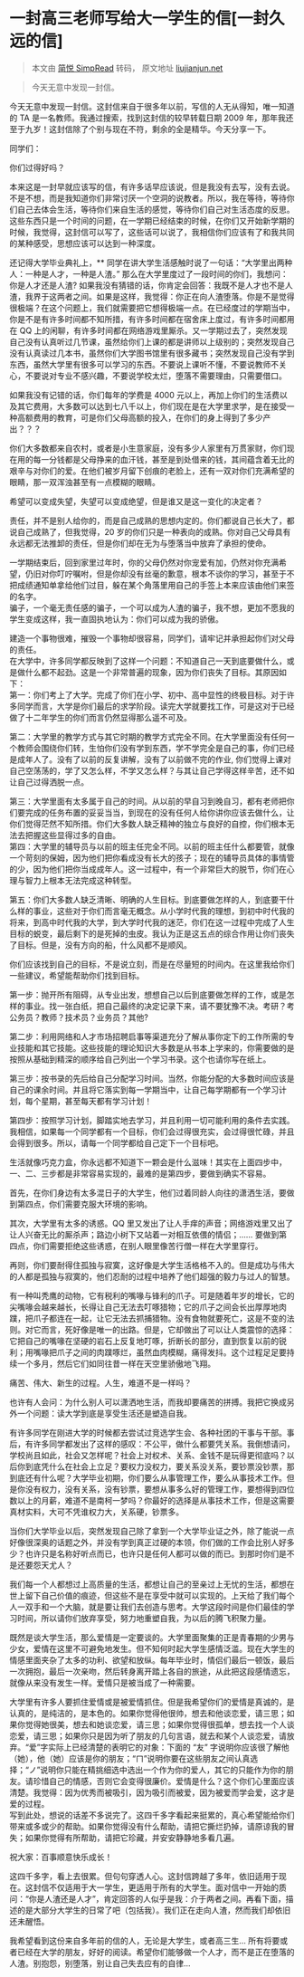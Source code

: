 # 一封高三老师写给大一学生的信[一封久远的信]


> 本文由 [简悦 SimpRead](http://ksria.com/simpread/) 转码， 原文地址 [liujianjun.net](https://liujianjun.net/teacher)

> 今天无意中发现一封信。

今天无意中发现一封信。这封信来自于很多年以前，写信的人无从得知，唯一知道的 TA 是一名教师。我通过搜索，找到这封信的较早转载日期 2009 年，那年我还至于九岁！这封信除了个别与现在不符，剩余的全是精华。今天分享一下。

同学们：

你们过得好吗？

本来这是一封早就应该写的信，有许多话早应该说，但是我没有去写，没有去说。不是不想，而是我知道你们非常讨厌一个空洞的说教者。所以，我在等待，等待你们自己去体会生活，等待你们来自生活的感觉，等待你们自己对生活态度的反思。这些东西只是一个时间的问题，在一学期已经结束的时候，在你们又开始新学期的时候，我觉得，这封信可以写了，这些话可以说了，我相信你们应该有了和我共同的某种感受，思想应该可以达到一种深度。

还记得大学毕业典礼上，** 同学在讲大学生活感触时说了一句话：“大学里出两种人：一种是人才，一种是人渣。” 那么在大学里度过了一段时间的你们，我想问：你是人才还是人渣? 如果我没有猜错的话，你肯定会回答：我既不是人才也不是人渣，我界于这两者之间。如果是这样，我觉得：你正在向人渣堕落。你是不是觉得很极端？在这个问题上，我们就需要把它想得极端一点。在已经度过的学期当中，你是不是有许多时间都不知所措，有许多时间都在宿舍床上度过，有许多时间都用在 QQ 上的闲聊，有许多时间都在网络游戏里厮杀。又一学期过去了，突然发现自己没有认真听过几节课，虽然给你们上课的都是讲师以上级别的；突然发现自己没有认真读过几本书，虽然你们大学图书馆里有很多藏书；突然发现自己没有学到东西，虽然大学里有很多可以学习的东西。不要说上课听不懂，不要说教师不关心，不要说对专业不感兴趣，不要说学校太烂，堕落不需要理由，只需要借口。

如果我没有记错的话，你们每年的学费是 4000 元以上，再加上你们的生活费以及其它费用，大多数可以达到七八千以上，你们现在是在大学里求学，是在接受一种高额费用的教育，可是你们父母高额的投入，在你们的身上得到了多少产出？？？

你们大多数都来自农村，或者是小生意家庭，没有多少人家里有万贯家财，你们现在用的每一分钱都是父母挣来的血汗钱，甚至是到处借来的钱，其间蕴含着无比的艰辛与对你们的爱。在他们被岁月留下创痕的老脸上，还有一双对你们充满希望的眼睛，那一双浑浊甚至有一点模糊的眼睛。

希望可以变成失望，失望可以变成绝望，但是谁又是这一变化的决定者？

责任，并不是别人给你的，而是自己成熟的思想内定的。你们都说自己长大了，都说自己成熟了，但我觉得，20 岁的你们只是一种表向的成熟。你对自己父母具有永远都无法推卸的责任，但是你们却在无为与堕落当中放弃了承担的使命。

一学期结束后，回到家里过年时，你的父母仍然对你宠爱有加，仍然对你充满希望，仍旧对你叮咛嘱咐，但是你却没有丝毫的歉意，根本不谈你的学习，甚至于不把成绩通知单拿给他们过目，躲在某个角落里用自己的手签上本来应该由他们来签的名字。  
骗子，一个毫无责任感的骗子，一个可以成为人渣的骗子，我不想，更加不愿我的学生变成这样，我一直固执地认为：你们可以成为我的骄傲。

建造一个事物很难，摧毁一个事物却很容易，同学们，请牢记并承担起你们对父母的责任。  
在大学中，许多同学都反映到了这样一个问题：不知道自己一天到底要做什么，或是做什么都不起劲。这是一个非常普遍的现象，因为你们丧失了目标。其原因如下：  
第一：你们考上了大学。完成了你们在小学、初中、高中显性的终极目标。对于许多同学而言，大学是你们最后的求学阶段。读完大学就要找工作，可是这对于已经做了十二年学生的你们而言仍然显得那么遥不可及。

第二：大学里的教学方式与其它时期的教学方式完全不同。在大学里面没有任何一个教师会围绕你们转，生怕你们没有学到东西，学不学完全是自己的事，你们已经是成年人了。没有了以前的反复讲解，没有了以前做不完的作业, 你们觉得上课对自己空荡荡的，学了又怎么样，不学又怎么样？与其让自己学得这样辛苦，还不如让自己过得洒脱一点。

第三：大学里面有太多属于自己的时间。从以前的早自习到晚自习，都有老师把你们要完成的任务布置的妥妥当当，到现在的没有任何人给你讲你应该去做什么，让你们觉得茫然不知所措。你们大多数人缺乏精神的独立与良好的自控，你们根本无法去把握这些显得过多的自由。  
第四：大学里的辅导员与以前的班主任完全不同。以前的班主任什么都要管，就像一个苛刻的保姆，因为他们把你看成没有长大的孩子；现在的辅导员具体的事情管的少，因为他们把你当成成年人。这一过程中，有一个非常巨大的脱节，你们在心理与智力上根本无法完成这种转型。

第五：你们大多数人缺乏清晰、明确的人生目标。到底要做怎样的人，到底要干什么样的事业，这些对于你们而言毫无概念。从小学时代我的理想，到初中时代我的将来，到高中时代我的大学，到大学时代我的迷茫，你们在这一过程中完成了人生目标的蜕变，最后剩下的是死掉的虫皮。我认为正是这五点的综合作用让你们丧失了目标。但是，没有方向的船，什么风都不是顺风。

你们应该找到自己的目标，不是说立刻，而是在尽量短的时间内。在这里我给你们一些建议，希望能帮助你们找到目标。

第一步：抛开所有阻碍，从专业出发，想想自己以后到底要做怎样的工作，或是怎样的事业。找一张白纸，把自己最终的决定记录下来，请不要犹豫不决。考研？考公务员？教师？技术员？业务员？其他?


第二步：利用网络和人才市场招聘启事等渠道充分了解从事你定下的工作所需的专业技能和其它技能。这些技能的理论知识大多数是从书本上学来的，你需要做的是按照从基础到精深的顺序给自己列出一个学习书录。这个也请你写在纸上。

第三步：按书录的先后给自己分配学习时间。当然，你能分配的大多数时间应该是自己的课余时间。并且将它落实到每一学期当中，让自己每学期都有一个学习计划，每个星期，甚至每天都有学习计划！

第四步：按照学习计划，脚踏实地去学习，并且利用一切可能利用的条件去实践。  
我相信，如果每一个同学都有一个目标，你们会过得很充实，会过得很忙碌，并且会得到很多。所以，请每一个同学都给自己定下一个目标吧。

生活就像巧克力盒，你永远都不知道下一颗会是什么滋味！其实在上面四步中，一、二、三步都是非常容易实现的，最难的是第四步，要做到确实不容易。

首先，在你们身边有太多混日子的大学生，他们过着同龄人向往的潇洒生活，要做到第四点，你们需要克服大环境的影响。

其次，大学里有太多的诱惑。QQ 里又发出了让人手痒的声音；网络游戏里又出了让人兴奋无比的厮杀声；路边小树下又站着一对相互依偎的情侣；…… 要做到第四点，你们需要拒绝这些诱惑，在别人眼里像苦行僧一样在大学里穿行。

再则，你们要耐得住孤独与寂寞，这好像是大学生活格格不入的。但是成功与伟大的人都是孤独与寂寞的，他们忍耐的过程中培养了他们超强的毅力与过人的智慧。

有一种叫秃鹰的动物，它有税利的嘴喙与锋利的爪子。可是随着年岁的增长，它的尖嘴喙会越来越长，长得让自己无法去叮啄猎物；它的爪子之间会长出厚厚地肉蹼，把爪子都连在一起，让它无法去抓捕猎物。没有食物就要死亡，这是不变的法则。对它而言，死好像是唯一的出路。但是，它却做出了可以让人类震惊的选择：它把自己的嘴喙在坚硬的岩石上反复地叮啄，折断长的部分，直到恢复以前的锐利；用嘴喙把爪子之间的肉蹼啄烂，虽然血肉模糊，痛得发抖。这个过程足足要持续一个多月，然后它们如同往昔一样在天空里骄傲地飞翔。

痛苦、伟大、新生的过程。人生，难道不是一样吗？

也许有人会问：为什么别人可以潇洒地生活，而我却要痛苦的拼搏。我把它换成另外一个问题：读大学到底是享受生活还是塑造自我。

有许多同学在刚进大学的时候都去尝试过竞选学生会、各种社团的干事与干部。事后，有许多同学都发出了这样的感叹：不公平，做什么都要凭关系。我倒想请问，学校尚且如此，社会又怎样呢？社会上对权术、关系、金钱不是玩得更彻底吗？以后你到底凭什么在社会上立足？要权力没权力，要关系没关系，要钞票没钞票，那到底还有什么呢？大学毕业初期，你们要么从事管理工作，要么从事技术工作。但是你没有权力，没有关系，没有钞票，要想从事多么好的管理工作，要想得到四位数以上的月薪，难道不是南柯一梦吗？你最好的选择是从事技术工作，但是这需要真材实料，大可不凭谁权力大，关系硬，钞票多。

当你们大学毕业以后，突然发现自己除了拿到一个大学毕业证之外，除了能说一点好像很深奥的话题之外，并没有学到真正过硬的本领，你们做的工作会比别人好多少？也许只是名称好听点而已，也许只是任何人都可以做的而已。到那时你们是不是还要怨天尤人？

我们每一个人都想过上高质量的生活，都想让自己的至亲过上无忧的生活，都想在世上留下自己价值的痕迹，但这些不是在享受中就可以实现的。上天给了我们每个人一双手和一个大脑，就是要让我们去创造与思考。大学这段时间是你们最佳的学习时间，所以请你们放弃享受，努力地重塑自我，为以后的腾飞积聚力量。

既然是谈大学生活，那么爱情是一定要谈的。大学里面聚集的正是青春期的少男与少女，爱情在这里不可避免地发生。但不知何时起大学生感情泛滥。现在大学生的情感里面夹杂了太多的功利、欲望和放纵。每年毕业时，情侣们最后一顿饭，最后一次拥抱，最后一次亲吻，然后转身离开踏上各自的旅途，从此把这段感情遗忘，就像从来没有发生一样。爱情只是被当成了一种需要。

大学里有许多人要抓住爱情或是被爱情抓住。但是我希望你们的爱情是真诚的，是认真的，是纯洁的，是本色的。如果你觉得他很帅，想去和他谈恋爱，请三思；如果你觉得她很美，想去和她谈恋爱，请三思；如果你觉得很孤单，想去找一个人谈恋爱，请三思；如果你只是因为听了朋友的几句言语，就去和某个人谈恋爱，请放弃。“爱”字实际上已经清楚的表明它的对象：下面的 “友” 字说明你应该很了解他（她），他（她）应该是你的朋友；“ㄇ”说明你要在这些朋友之间认真选择；“ノ”说明你只能在精挑细选中选出一个作为你的爱人，其它的只能作为你的朋友。请珍惜自己的情感，否则它会变得很廉价。爱情是什么？这个你们心里面应该清楚。我觉得：因为优秀而被吸引，因为吸引而被爱，因为被爱而学会爱，这才是爱的过程。  
写到此处，想说的话差不多说完了。这四千多字看起来挺累的，真心希望能给你们带来或多或少的帮助。如果你觉得没有什么帮助，请把它撕烂扔掉，请原谅我的冒失；如果你觉得有所帮助，请把它珍藏，并安安静静地多看几遍。

祝大家：百事顺意快乐成长！

这四千多字，看上去很累。但句句穿透人心。这封信跨越了多年，依旧适用于现在。这封信不仅适用于大一学生，更适用于所有的大学生。面对信中一开始的质问：“你是人渣还是人才”，肯定回答的人似乎是我：介于两者之间。再看下面，描述的是大部分大学生的日常了吧（包括我）。我们正在走向人渣，然而我们却依旧还未醒悟。

我希望看到这份来自多年前的信的人，无论是大学生，或者高三生... 所有将要或者已经在大学的朋友，好好的阅读。希望你们能够做一个人才，而不是正在堕落的人渣。别抱怨，别堕落，别让自己失去应有的自律...


